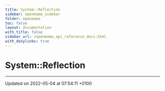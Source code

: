 ```yaml
---
title: System::Reflection
sidebar: openmama_sidebar
folder: openmama
toc: false
layout: documentation
with_title: false
sidebar_url: /openmama_api_reference_docs.html
with_doxylinks: true
---
```


# System::Reflection








-------------------------------

Updated on 2022-05-04 at 07:54:11 +0100